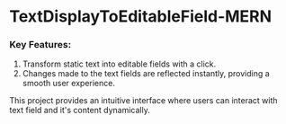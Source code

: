 # TextDisplayToEditableField-MERN

### Key Features:

1. Transform static text into editable fields with a click.
2. Changes made to the text fields are reflected instantly, providing a smooth user experience.
 
This project provides an intuitive interface where users can interact with text field and it's content dynamically.
